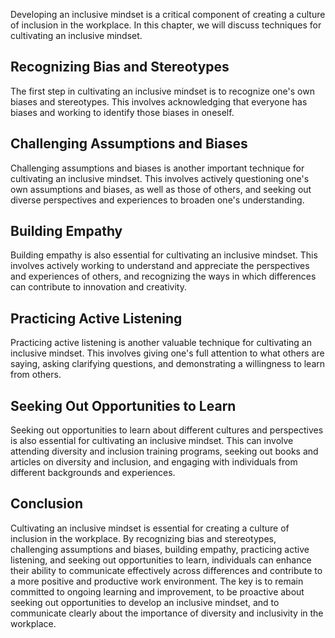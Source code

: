 
Developing an inclusive mindset is a critical component of creating a culture of inclusion in the workplace. In this chapter, we will discuss techniques for cultivating an inclusive mindset.

Recognizing Bias and Stereotypes
--------------------------------

The first step in cultivating an inclusive mindset is to recognize one's own biases and stereotypes. This involves acknowledging that everyone has biases and working to identify those biases in oneself.

Challenging Assumptions and Biases
----------------------------------

Challenging assumptions and biases is another important technique for cultivating an inclusive mindset. This involves actively questioning one's own assumptions and biases, as well as those of others, and seeking out diverse perspectives and experiences to broaden one's understanding.

Building Empathy
----------------

Building empathy is also essential for cultivating an inclusive mindset. This involves actively working to understand and appreciate the perspectives and experiences of others, and recognizing the ways in which differences can contribute to innovation and creativity.

Practicing Active Listening
---------------------------

Practicing active listening is another valuable technique for cultivating an inclusive mindset. This involves giving one's full attention to what others are saying, asking clarifying questions, and demonstrating a willingness to learn from others.

Seeking Out Opportunities to Learn
----------------------------------

Seeking out opportunities to learn about different cultures and perspectives is also essential for cultivating an inclusive mindset. This can involve attending diversity and inclusion training programs, seeking out books and articles on diversity and inclusion, and engaging with individuals from different backgrounds and experiences.

Conclusion
----------

Cultivating an inclusive mindset is essential for creating a culture of inclusion in the workplace. By recognizing bias and stereotypes, challenging assumptions and biases, building empathy, practicing active listening, and seeking out opportunities to learn, individuals can enhance their ability to communicate effectively across differences and contribute to a more positive and productive work environment. The key is to remain committed to ongoing learning and improvement, to be proactive about seeking out opportunities to develop an inclusive mindset, and to communicate clearly about the importance of diversity and inclusivity in the workplace.
